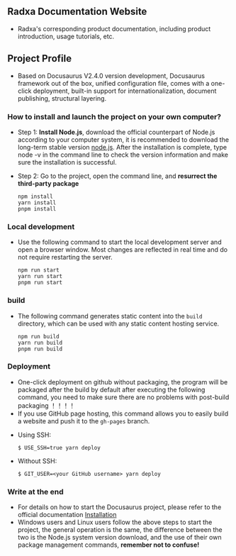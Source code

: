 ## Radxa Documentation Website
- Radxa's corresponding product documentation, including product introduction, usage tutorials, etc.


## Project Profile
- Based on Docusaurus V2.4.0 version development, Docusaurus framework out of the box, unified configuration file, comes with a one-click deployment, built-in support for internationalization, document publishing, structural layering.


### How to install and launch the project on your own computer?
- Step 1: **Install Node.js**, download the official counterpart of Node.js according to your computer system, it is recommended to download the long-term stable version [node.js](https://nodejs.org/en/download). After the installation is complete, type node -v in the command line to check the version information and make sure the installation is successful.

- Step 2: Go to the project, open the command line, and  **resurrect the third-party package**

    ```
    npm install
    yarn install
    pnpm install
    ```


### Local development

- Use the following command to start the local development server and open a browser window. Most changes are reflected in real time and do not require restarting the server.

    ```
    npm run start
    yarn run start
    pnpm run start
    ```


### build

- The following command generates static content into the ``build`` directory, which can be used with any static content hosting service.

    ```
    npm run build
    yarn run build
    pnpm run build
    ```


### Deployment

- One-click deployment on github without packaging, the program will be packaged after the build by default after executing the following command, you need to make sure there are no problems with post-build packaging ！！！！
- If you use GitHub page hosting, this command allows you to easily build a website and push it to the `gh-pages` branch.


* Using SSH:
    ```
    $ USE_SSH=true yarn deploy
    ```

* Without SSH:
    ```
    $ GIT_USER=<your GitHub username> yarn deploy
    ```

### Write at the end
- For details on how to start the Docusaurus project, please refer to the official documentation [Installation](https://docusaurus.io/docs/installation)
- Windows users and Linux users follow the above steps to start the project, the general operation is the same, the difference between the two is the Node.js system version download, and the use of their own package management commands, **remember not to confuse!**

